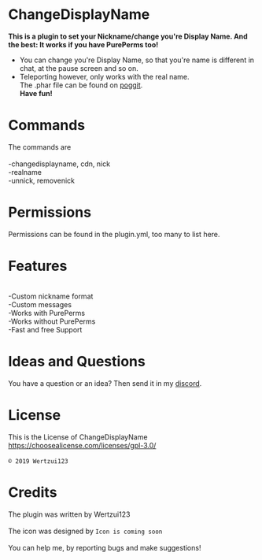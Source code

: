# ChangeDisplayName
<b>This is a plugin to set your Nickname/change you're Display Name. And the best: It works if you have PurePerms too!</b>
- You can change you're Display Name, so that you're name is different in chat, at the pause screen and so on.
- Teleporting however, only works with the real name.
<br>The .phar file can be found on <a href="https://poggit.pmmp.io/ci/Wertzui123/ChangeDisplayName/ChangeDisplayName">poggit</a>.
<br><b>Have fun!</b>

# Commands
The commands are
<br>
<br>-changedisplayname, cdn, nick
<br>-realname
<br>-unnick, removenick
<br>

# Permissions
Permissions can be found in the plugin.yml, too many to list here.
  
# Features
  <br>-Custom nickname format
  <br>-Custom messages
  <br>-Works with PurePerms
  <br>-Works without PurePerms
  <br>-Fast and free Support
  <br>
  
# Ideas and Questions
You have a question or an idea? Then send it in my <a href="https://discord.gg/eGhZGtF">discord</a>.

# License
This is the License of ChangeDisplayName
<br>https://choosealicense.com/licenses/gpl-3.0/<br>
<br><code>© 2019 Wertzui123</code>
  
  
# Credits
The plugin was written by Wertzui123
<br>
  <br>The icon was designed by <code>Icon is coming soon</code>
 <br>
  <br>You can help me, by reporting bugs and make suggestions!
